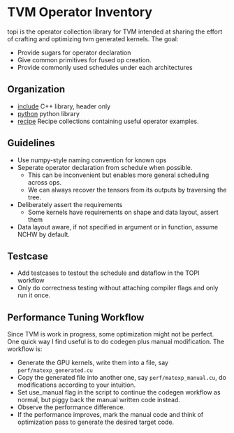 # TVM Operator Inventory

topi is the operator collection library for TVM intended at sharing the effort of crafting and
optimizing tvm generated kernels. The goal:

- Provide sugars for operator declaration
- Give common primitives for fused op creation.
- Provide commonly used schedules under each architectures

## Organization
- [include](include) C++ library, header only
- [python](python) python library
- [recipe](recipe) Recipe collections containing useful operator examples.

## Guidelines
- Use numpy-style naming convention for known ops
- Seperate operator declaration from schedule when possible.
  - This can be inconvenient but enables more general scheduling across ops.
  - We can always recover the tensors from its outputs by traversing the tree.
- Deliberately assert the requirements
  - Some kernels have requirements on shape and data layout, assert them
- Data layout aware, if not specified in argument or in function, assume NCHW by default.

## Testcase
- Add testcases to testout the schedule and dataflow in the TOPI workflow
- Only do correctness testing without attaching compiler flags and only run it once.

## Performance Tuning Workflow
Since TVM is work in progress, some optimization might not be perfect.
One quick way I find useful is to do codegen plus manual modification.
The workflow is:

- Generate the GPU kernels, write them into a file, say ```perf/matexp_generated.cu```
- Copy the generated file into another one, say ```perf/matexp_manual.cu```,
  do modifications according to your intuition.
- Set use_manual flag in the script to continue the codegen workflow as normal, but piggy back the manual written code instead.
- Observe the performance difference.
- If the performance improves, mark the manual code and think of optimization pass
  to generate the desired target code.
